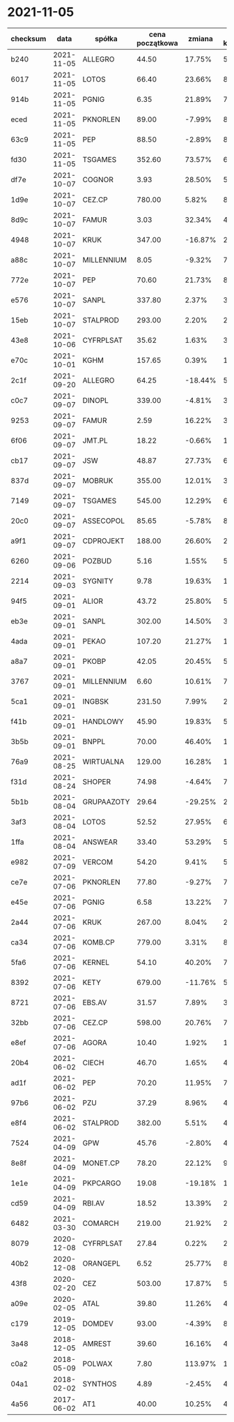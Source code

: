 # 2021-11-05
checksum | data | spółka | cena początkowa | zmiana | cena końcowa
---|---|---|---|---|---
b240 | 2021-11-05 | ALLEGRO | 44.50 | 17.75% | 52.40
6017 | 2021-11-05 | LOTOS | 66.40 | 23.66% | 82.11
914b | 2021-11-05 | PGNIG | 6.35 | 21.89% | 7.74
eced | 2021-11-05 | PKNORLEN | 89.00 | -7.99% | 81.89
63c9 | 2021-11-05 | PEP | 88.50 | -2.89% | 85.94
fd30 | 2021-11-05 | TSGAMES | 352.60 | 73.57% | 612.00
df7e | 2021-10-07 | COGNOR | 3.93 | 28.50% | 5.05
1d9e | 2021-10-07 | CEZ.CP | 780.00 | 5.82% | 825.37
8d9c | 2021-10-07 | FAMUR | 3.03 | 32.34% | 4.01
4948 | 2021-10-07 | KRUK | 347.00 | -16.87% | 288.46
a88c | 2021-10-07 | MILLENNIUM | 8.05 | -9.32% | 7.30
772e | 2021-10-07 | PEP | 70.60 | 21.73% | 85.94
e576 | 2021-10-07 | SANPL | 337.80 | 2.37% | 345.80
15eb | 2021-10-07 | STALPROD | 293.00 | 2.20% | 299.44
43e8 | 2021-10-06 | CYFRPLSAT | 35.62 | 1.63% | 36.20
e70c | 2021-10-01 | KGHM | 157.65 | 0.39% | 158.27
2c1f | 2021-09-20 | ALLEGRO | 64.25 | -18.44% | 52.40
c0c7 | 2021-09-07 | DINOPL | 339.00 | -4.81% | 322.70
9253 | 2021-09-07 | FAMUR | 2.59 | 16.22% | 3.01
6f06 | 2021-09-07 | JMT.PL | 18.22 | -0.66% | 18.10
cb17 | 2021-09-07 | JSW | 48.87 | 27.73% | 62.42
837d | 2021-09-07 | MOBRUK | 355.00 | 12.01% | 397.63
7149 | 2021-09-07 | TSGAMES | 545.00 | 12.29% | 612.00
20c0 | 2021-09-07 | ASSECOPOL | 85.65 | -5.78% | 80.70
a9f1 | 2021-09-07 | CDPROJEKT | 188.00 | 26.60% | 238.00
6260 | 2021-09-06 | POZBUD | 5.16 | 1.55% | 5.24
2214 | 2021-09-03 | SYGNITY | 9.78 | 19.63% | 11.70
94f5 | 2021-09-01 | ALIOR | 43.72 | 25.80% | 55.00
eb3e | 2021-09-01 | SANPL | 302.00 | 14.50% | 345.80
4ada | 2021-09-01 | PEKAO | 107.20 | 21.27% | 130.00
a8a7 | 2021-09-01 | PKOBP | 42.05 | 20.45% | 50.65
3767 | 2021-09-01 | MILLENNIUM | 6.60 | 10.61% | 7.30
5ca1 | 2021-09-01 | INGBSK | 231.50 | 7.99% | 250.00
f41b | 2021-09-01 | HANDLOWY | 45.90 | 19.83% | 55.00
3b5b | 2021-09-01 | BNPPL | 70.00 | 46.40% | 102.48
76a9 | 2021-08-25 | WIRTUALNA | 129.00 | 16.28% | 150.00
f31d | 2021-08-24 | SHOPER | 74.98 | -4.64% | 71.50
5b1b | 2021-08-04 | GRUPAAZOTY | 29.64 | -29.25% | 20.97
3af3 | 2021-08-04 | LOTOS | 52.52 | 27.95% | 67.20
1ffa | 2021-08-04 | ANSWEAR | 33.40 | 53.29% | 51.20
e982 | 2021-07-09 | VERCOM | 54.20 | 9.41% | 59.30
ce7e | 2021-07-06 | PKNORLEN | 77.80 | -9.27% | 70.59
e45e | 2021-07-06 | PGNIG | 6.58 | 13.22% | 7.45
2a44 | 2021-07-06 | KRUK | 267.00 | 8.04% | 288.46
ca34 | 2021-07-06 | KOMB.CP | 779.00 | 3.31% | 804.77
5fa6 | 2021-07-06 | KERNEL | 54.10 | 40.20% | 75.85
8392 | 2021-07-06 | KETY | 679.00 | -11.76% | 599.16
8721 | 2021-07-06 | EBS.AV | 31.57 | 7.89% | 34.06
32bb | 2021-07-06 | CEZ.CP | 598.00 | 20.76% | 722.14
e8ef | 2021-07-06 | AGORA | 10.40 | 1.92% | 10.60
20b4 | 2021-06-02 | CIECH | 46.70 | 1.65% | 47.47
ad1f | 2021-06-02 | PEP | 70.20 | 11.95% | 78.59
97b6 | 2021-06-02 | PZU | 37.29 | 8.96% | 40.63
e8f4 | 2021-06-02 | STALPROD | 382.00 | 5.51% | 403.06
7524 | 2021-04-09 | GPW | 45.76 | -2.80% | 44.48
8e8f | 2021-04-09 | MONET.CP | 78.20 | 22.12% | 95.50
1e1e | 2021-04-09 | PKPCARGO | 19.08 | -19.18% | 15.42
cd59 | 2021-04-09 | RBI.AV | 18.52 | 13.39% | 21.00
6482 | 2021-03-30 | COMARCH | 219.00 | 21.92% | 267.00
8079 | 2020-12-08 | CYFRPLSAT | 27.84 | 0.22% | 27.90
40b2 | 2020-12-08 | ORANGEPL | 6.52 | 25.77% | 8.20
43f8 | 2020-02-20 | CEZ | 503.00 | 17.87% | 592.91
a09e | 2020-02-05 | ATAL | 39.80 | 11.26% | 44.28
c179 | 2019-12-05 | DOMDEV | 93.00 | -4.39% | 88.92
3a48 | 2018-12-05 | AMREST | 39.60 | 16.16% | 46.00
c0a2 | 2018-05-09 | POLWAX | 7.80 | 113.97% | 16.69
04a1 | 2018-02-02 | SYNTHOS | 4.89 | -2.45% | 4.77
4a56 | 2017-06-02 | AT1 | 40.00 | 10.25% | 44.10
